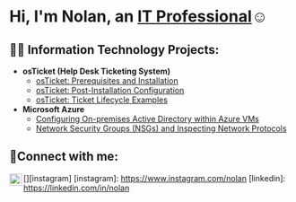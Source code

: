 <h1>Hi, I'm Nolan, an <a href="https://linkedin.com/in/Nolan Dempsay">IT Professional</a>☺</h1>

<h2>👨‍💻 Information Technology Projects:</h2>

- <b>osTicket (Help Desk Ticketing System)</b>
  - [osTicket: Prerequisites and Installation](https://github.com/Nolan6622/osticket-prereqs)
  - [osTicket: Post-Installation Configuration](https://github.com/Nolan6622/post-install-config)
  - [osTicket: Ticket Lifecycle Examples](https://github.com/Nolan6622/ticket-lifecycle)
- <b>Microsoft Azure</b>
  - [Configuring On-premises Active Directory within Azure VMs](https://github.com/Nolan6622/configure-ad)
  - [Network Security Groups (NSGs) and Inspecting Network Protocols](https://github.com/Nolan6622/azure-network-protocols)

<h2>🤳Connect with me:</h2>

[<img align="left" alt="nolan | Instagram" width="22px" src="https://cdn.jsdelivr.net/npm/simple-icons@v3/icons/instagram.svg" />][instagram]
[instagram]: https://www.instagram.com/nolan
[linkedin]: https://linkedin.com/in/nolan
